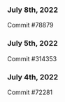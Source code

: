 ### July 8th, 2022

Commit #78879

### July 5th, 2022

Commit #314353


### July 4th, 2022

Commit #72281
